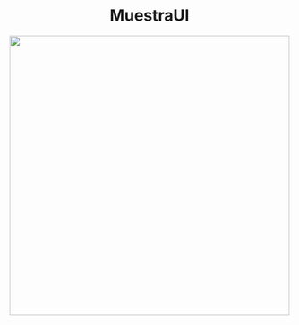 <h1 align="center">
  MuestraUI
</h1>

<p align="center">
  <img src="https://github.com/user-attachments/assets/ca0dd572-e185-4251-ae22-d37c517a7ca5" width="500"/>
</p>
